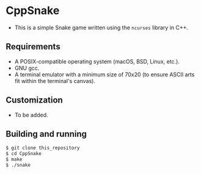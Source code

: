 # CppSnake
- This is a simple Snake game written using the ``ncurses`` library in C++.
## Requirements
- A POSIX-compatible operating system (macOS, BSD, Linux, etc.).
- GNU gcc.
- A terminal emulator with a minimum size of 70x20 (to ensure ASCII arts fit within the terminal's canvas).
## Customization
- To be added.
## Building and running
```bash
$ git clone this_repository
$ cd CppSnake
$ make
$ ./snake
```